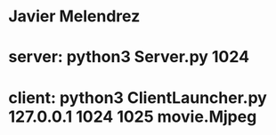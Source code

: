 # Javier Melendrez
# server: python3 Server.py 1024
# client: python3 ClientLauncher.py 127.0.0.1 1024 1025 movie.Mjpeg

